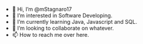 - 👋 Hi, I’m @mStagnaro17
- 👀 I’m interested in Software Developing.
- 🌱 I’m currently learning Java, Javascript and SQL.
- 💞️ I’m looking to collaborate on whatever.
- 📫 How to reach me over here.

<!---
mStagnaro17/mStagnaro17 is a ✨ special ✨ repository because its `README.md` (this file) appears on your GitHub profile.
You can click the Preview link to take a look at your changes.
--->
